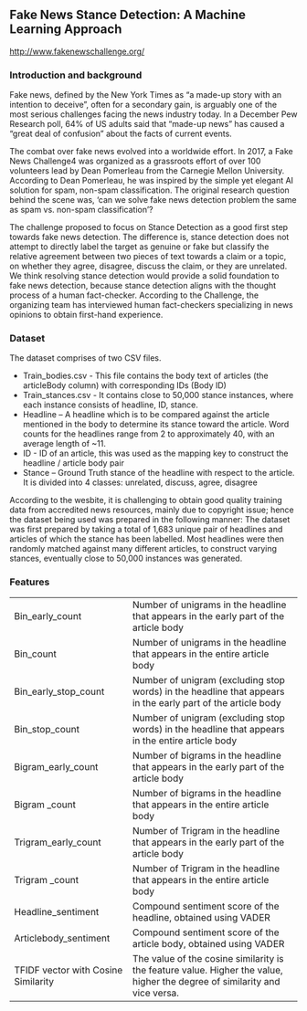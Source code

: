 ## Fake News Stance Detection: A Machine Learning Approach
http://www.fakenewschallenge.org/

### Introduction and background
Fake news, defined by the New York Times as “a made-up story with an intention to deceive”, often for a secondary gain, is arguably one of the most serious challenges facing the news industry today. 
In a December Pew Research poll, 64% of US adults said that “made-up news” has caused a “great deal of confusion” about the facts of current events.

The combat over fake news evolved into a worldwide effort. In 2017, a Fake News Challenge4 was organized as a grassroots effort of over 100 volunteers lead by Dean Pomerleau from the Carnegie Mellon University. According to Dean Pomerleau, he was inspired by the simple yet elegant AI solution for spam, non-spam classification. The original research question behind the scene was, ‘can we solve fake news detection problem the same as spam vs. non-spam classification’?

The challenge proposed to focus on Stance Detection as a good first step towards fake news detection. The difference is, stance detection does not attempt to directly label the target as genuine or fake but classify the relative agreement between two pieces of text towards a claim or a topic, on whether they agree, disagree, discuss the claim, or they are unrelated. 
We think resolving stance detection would provide a solid foundation to fake news detection, because stance detection aligns with the thought process of a human fact-checker. 
According to the Challenge, the organizing team has interviewed human fact-checkers specializing in news opinions to obtain first-hand experience. 

### Dataset
The dataset comprises of two CSV files. 
<ul>
<li>Train_bodies.csv - This file contains the body text of articles (the articleBody column) with corresponding IDs (Body ID)</li>
<li>Train_stances.csv - It contains close to 50,000 stance instances, where each instance consists of headline, ID, stance.</li>
<li>Headline – A headline which is to be compared against the article mentioned in the body to determine its stance toward the article. Word counts for the headlines range from 2 to approximately 40, with an average length of ~11. </li>
<li>ID - ID of an article, this was used as the mapping key to construct the headline / article body pair</li>
<li>Stance – Ground Truth stance of the headline with respect to the article. It is divided into 4 classes: unrelated, discuss, agree, disagree</li>
</ul>
 
According to the wesbite, it is challenging to obtain good quality training data from accredited news resources, mainly due to copyright issue; hence the dataset being used was prepared in the following manner:
The dataset was first prepared by taking a total of 1,683 unique pair of headlines and articles of which the stance has been labelled. Most headlines were then randomly matched against many different articles, to construct varying stances, eventually close to 50,000 instances was generated. 

### Features
<table>
<tr>
<td>Bin_early_count</td> 	<td>Number of unigrams in the headline that appears in the early part of the article body</td>
</tr>
<tr>
<td>Bin_count</td> 	<td>	Number of unigrams in the headline that appears in the entire article body</td></tr>
<tr><td>Bin_early_stop_count</td> 	<td>	Number of unigram (excluding stop words) in the headline that appears in the early part of the article body</td></tr>
<tr><td>Bin_stop_count</td> 	<td>	Number of unigram (excluding stop words) in the headline that appears in the entire article body</td></tr>
<tr><td>Bigram_early_count</td> 	<td> 	Number of bigrams in the headline that appears in the early part of the article body</td></tr>
<tr><td>Bigram _count</td> 	<td>	Number of bigrams in the headline that appears in the entire article body</td></tr>
<tr><td>Trigram_early_count</td> 	<td> 	Number of Trigram in the headline that appears in the early part of the article body</td></tr>
<tr><td>Trigram _count</td> 	<td>	Number of Trigram in the headline that appears in the entire article body</td></tr>
<tr><td>Headline_sentiment </td> 	<td> 	Compound sentiment score of the headline, obtained using VADER</td></tr>
<tr><td>Articlebody_sentiment</td> 	<td>	Compound sentiment score of the article body, obtained using VADER</td></tr>
<tr><td>TFIDF vector with Cosine Similarity	</td> 	<td> The value of the cosine similarity is the feature value. Higher the value, higher the degree of similarity and vice versa.</td>
</tr>
</table>